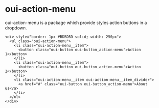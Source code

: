 # oui-action-menu

<component-status cx-design="complete" ux="prototype"></component-status>

oui-action-menu is a package which provide styles action buttons in a dropdown.

```html:preview
<div style="border: 1px #BDBDBD solid; width: 250px">
  <ul class="oui-action-menu">
    <li class="oui-action-menu__item">
      <button class="oui-button oui-button_action-menu">Action 1</button>
    </li>
    <li class="oui-action-menu__item">
      <button class="oui-button oui-button_action-menu">Action 2</button>
    </li>
    <li class="oui-action-menu__item oui-action-menu__item_divider">
      <a href="#" class="oui-button oui-button_action-menu">About us</a>
    </li>
  </ul>
</div>
```
